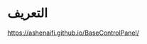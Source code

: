 # التعريف
https://ashenaifi.github.io/BaseControlPanel/
<!--
![Base 2](https://user-images.githubusercontent.com/85587466/128197015-6f948b3d-7175-4e9c-af29-f5a8dc643e1e.png)
